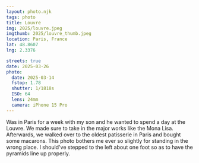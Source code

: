 ```yaml
---
layout: photo.njk
tags: photo
title: Louvre
img: 2025/louvre.jpeg
imgthumb: 2025/louvre_thumb.jpeg
location: Paris, France
lat: 48.8607
lng: 2.3376

streets: true
date: 2025-03-26
photo:
  date: 2025-03-14
  fstop: 1.78
  shutter: 1/1818s
  ISO: 64
  lens: 24mm
  camera: iPhone 15 Pro 
---
```


Was in Paris for a week with my son and he wanted to spend a day at the Louvre. We made sure to take in the major works like the Mona Lisa. Afterwards, we walked 
over to the oldest patisserie in Paris and bought some macarons. This photo bothers me ever so slightly for standing in the wrong place. I should've
stepped to the left about one foot so as to have the pyramids line up properly.
